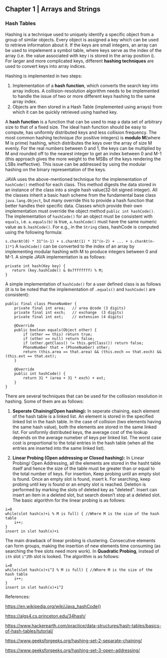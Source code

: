 ## Chapter 1 | Arrays and Strings
### Hash Tables
Hashing is a technique used to uniquely identify a specific object from a group of similar objects. Every object is assigned 
a key which can be used to retrieve information about it. If the keys are small integers, an array can be used to impelement 
a symbol table, where keys serve as the index of the array (i.e. the value associated with key i is stored in the array 
position i). For larger and more complicated keys, different **hashing techniques** are used to convert keys into array indices.

Hashing is implemented in two steps:
1. Implementation of a **hash function**, which converts the search key into array indices. A collision-resolution algorithm
needs to be implemented to handle the issue of two or more different keys hashing to the same array index.
2. Objects are then stored in a Hash Table (implemented using arrays) from which it can be quickly retrieved using hashed key.

A **hash function** is a function that can be used to map a data set of arbitrary size to that of a fixed size. 
The ideal hash function should be easy to compute, has uniformly distributed keys and less collision frequency. The most common hashing technique (for positive integers) is **modulo M**(where M is prime) hashing, which distributes the keys over the array of size M evenly. For the real numbers between 0 and 1, the keys can be multiplied by M and rounded off to the nearest integer to get an index between 0 and M-1 (this approach gives the more weight to the MSBs of the keys rendering the LSBs ineffective). This issue can be addressed by using the modular hashing on the binary representation of the keys.

JAVA uses the above-mentioned technique for the implementation of `hashCode()` method for each class. This method digests the data stored in an instance of the class into a single hash value(32-bit signed integer). All the classes inherit a basic hash scheme from the fundamental base class `java.lang.Object`, but many override this to provide a hash function that better handles their specific data. Classes which provide their own implementation must override the object method `public int hashCode()`. The implementation of `hashCode()` for an object must be consistent with `equals`, i.e. `a.equals(b)` is true, `a.hashCode()` must have the same numeric value as `b.hashCode()`. For e.g., in the `String` class, hashCode is computed using the following formula:

`s.charAt(0) * 31^(n-1) + s.charAt(1) * 31^(n-2) + ... + s.charAt(n-1)*1`
A `hashCode()` can be converted to the index of an array by implementing modular hashing with M to produce integers between 0 and M-1. A simple JAVA implementation is as follows:
```
private int hash(Key key) {
   return (key.hashCode() & 0x7fffffff) % M;
}
```
A simple implementation of `hashCode()` for a user defined class is as follows (it is to be noted that the implementation of `.equals()` and `hashCode()` are consistent):

```
public final class PhoneNumber {
    private final int area;   // area @code (3 digits)
    private final int exch;   // exchange  (3 digits)
    private final int ext;    // extension (4 digits)
    
    @Override
    public boolean equals(Object other) {
        if (other == this) return true;
        if (other == null) return false;
        if (other.getClass() != this.getClass()) return false;
        PhoneNumber that = (PhoneNumber) other;
        return (this.area == that.area) && (this.exch == that.exch) && (this.ext == that.ext);
    }
    
    @Override
    public int hashCode() {
        return 31 * (area + 31 * exch) + ext;
    }
}
```

There are several techniques that can be used for the collission resolution in hashing. Some of them are as follows:
1) **Seperate Chaining(Open hashing):**
  In seperate chaining, each element of the hash table is a linked list. An element is stored in the specified linked list in the hash table. In the case of collision (two elements having the same hash value), both the elements are stored in the same linked list. For uniformly distributed keys, the average cost of the lookup depends on the average numeber of keys per linked list. The worst case cost is proportional to the total entries in the hash table (when all the entries are inserted into the same linked list).
  
2) **Linear Probing (Open addressing or Closed hashing):**
  In Linear Probing/ Open Addressing, all the elements are stored in the hasht table itself and hence the size of the table must be greater than or equal to the total number of keys. For insertion, Keep probing until an empty slot is found. Once an empty slot is found, insert k. For searching, keep probing until key is found or an empty slot is reached. Deletion is performed by marking the slots of deleted key as "deleted". Insert can insert an item in a deleted slot, but search doesn’t stop at a deleted slot. The basic algorithm for the linear probing is as follows:
  ```
  i=0
  while(slot hash(x)+i % M is full) { //Where M is the size of the hash table
      i++;
  }
  insert in slot hash(x)+i
  ```
  The main drawback of linear probing is clustering. Consecutive elements can form groups, making the insertion of new elements time consuming (as searching the free slots need more work). In **Quadratic Probing**, instead of `ith` slot `i^2`th slot is looked. The algorithm is as follows:
  ```
  i=0
  while(slot hash(x)+i^2 % M is full) { //Where M is the size of the hash table
      i++;
  }
  insert in slot hash(x)+i^2
  ```
  
  References:
  
  https://en.wikipedia.org/wiki/Java_hashCode()
  
  https://algs4.cs.princeton.edu/34hash/
  
  https://www.hackerearth.com/practice/data-structures/hash-tables/basics-of-hash-tables/tutorial/
  
  https://www.geeksforgeeks.org/hashing-set-2-separate-chaining/
  
  https://www.geeksforgeeks.org/hashing-set-3-open-addressing/
  
  
